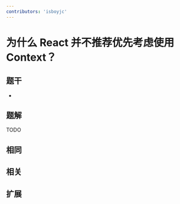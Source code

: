 ```yaml
---
contributors: 'isboyjc'
---
```


# 为什么 React 并不推荐优先考虑使用 Context？


## 题干

- 



## 题解

<!-- ::: details 点我查看题解 -->

  TODO

<!-- ::: -->



## 相同


## 相关


## 扩展

